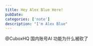 ```yaml
---
title: Hey Alex Blue Here!
pubDate: 
categories: ['note']
description: "I'm Alex Blue"
---
```


@CuboxHQ 国内账号AI 功能为什么被砍了